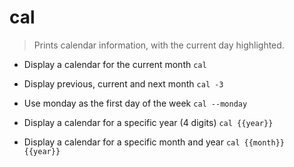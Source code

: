 # cal
> Prints calendar information, with the current day highlighted.

- Display a calendar for the current month
`cal`

- Display previous, current and next month
`cal -3`

- Use monday as the first day of the week
`cal --monday`

- Display a calendar for a specific year (4 digits)
`cal {{year}}`

- Display a calendar for a specific month and year
`cal {{month}} {{year}}`
